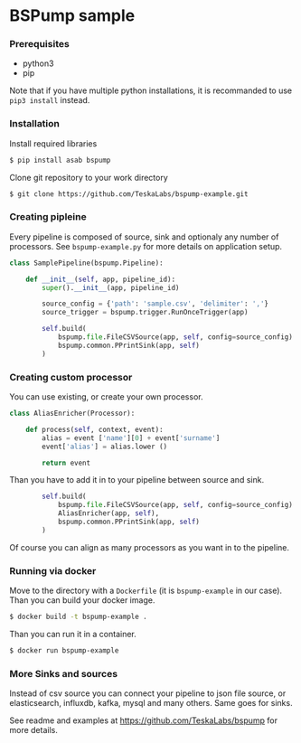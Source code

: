 # BSPump sample

### Prerequisites
 - python3
 - pip

Note that if you have multiple python installations, it is recommanded to use ```pip3 install``` instead.

### Installation
Install required libraries
```bash
$ pip install asab bspump 
```
Clone git repository to your work directory
```bash
$ git clone https://github.com/TeskaLabs/bspump-example.git
```

### Creating pipleine
Every pipeline is composed of source, sink and optionaly any number of processors.
See ```bspump-example.py``` for more details on application setup.
```python
class SamplePipeline(bspump.Pipeline):

	def __init__(self, app, pipeline_id):
		super().__init__(app, pipeline_id)

		source_config = {'path': 'sample.csv', 'delimiter': ','}
		source_trigger = bspump.trigger.RunOnceTrigger(app)

		self.build(
			bspump.file.FileCSVSource(app, self, config=source_config).on(source_trigger),
			bspump.common.PPrintSink(app, self)
		)

```

### Creating custom processor
You can use existing, or create your own processor.
```python
class AliasEnricher(Processor):

	def process(self, context, event):
		alias = event ['name'][0] + event['surname']
		event['alias'] = alias.lower ()

		return event

```

Than you have to add it in to your pipeline between source and sink.
```python
		self.build(
			bspump.file.FileCSVSource(app, self, config=source_config).on(source_trigger),
			AliasEnricher(app, self),
			bspump.common.PPrintSink(app, self)
		)
```

Of course you can align as many processors as you want in to the pipeline.


### Running via docker
Move to the directory with a ```Dockerfile``` (it is ```bspump-example``` in our case). Than you can build your docker image.
```bash
$ docker build -t bspump-example .
```
Than you can run it in a container.
```bash
$ docker run bspump-example
```


### More Sinks and sources
Instead of csv source you can connect your pipeline to json file source, or elasticsearch, influxdb, kafka, mysql and many others. Same goes for sinks.

See readme and examples at https://github.com/TeskaLabs/bspump for more details.

